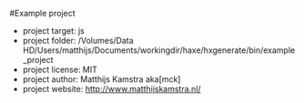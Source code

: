#Example project

- project target: js
- project folder: /Volumes/Data HD/Users/matthijs/Documents/workingdir/haxe/hxgenerate/bin/example_project
- project license: MIT
- project author: Matthijs Kamstra aka[mck]
- project website: http://www.matthijskamstra.nl/
	
